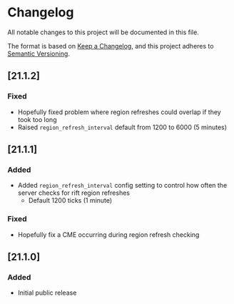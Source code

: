 # Changelog
All notable changes to this project will be documented in this file.

The format is based on [Keep a Changelog](https://keepachangelog.com/en/1.0.0/),
and this project adheres to [Semantic Versioning](https://semver.org/spec/v2.0.0.html).

## [21.1.2]

### Fixed
* Hopefully fixed problem where region refreshes could overlap if they took too long
* Raised `region_refresh_interval` default from 1200 to 6000 (5 minutes)

## [21.1.1]

### Added
* Added `region_refresh_interval` config setting to control how often the server checks for rift region refreshes
  * Default 1200 ticks (1 minute)

### Fixed
* Hopefully fix a CME occurring during region refresh checking

## [21.1.0]

### Added
* Initial public release
